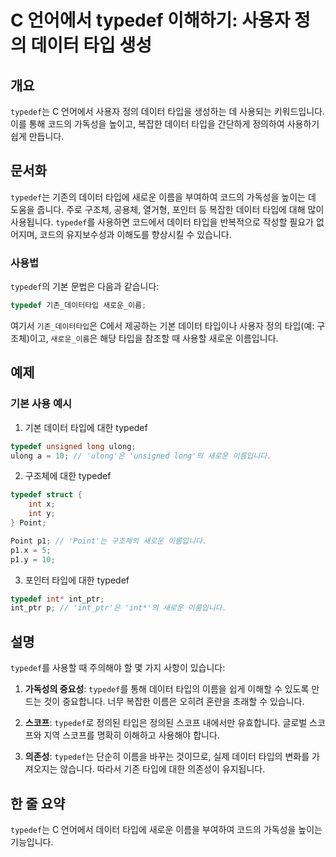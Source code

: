 <!--
Meta Description: # C 언어에서 typedef 이해하기: 사용자 정의 데이터 타입 생성 ## 개요 `typedef`는 C 언어에서 사용자 정의 데이터 타입을 생성하는 데 사용되는 키워드입니다. 이를 통해 코드의 가독성을 높이고, 복잡한 데이터 타입을 간단하게 정의하여 사용하기 쉽게 만...
Meta Keywords: typedef, 데이터, 타입에, 새로운, 타입을
-->

# C 언어에서 typedef 이해하기: 사용자 정의 데이터 타입 생성

## 개요
`typedef`는 C 언어에서 사용자 정의 데이터 타입을 생성하는 데 사용되는 키워드입니다. 이를 통해 코드의 가독성을 높이고, 복잡한 데이터 타입을 간단하게 정의하여 사용하기 쉽게 만듭니다.

## 문서화
`typedef`는 기존의 데이터 타입에 새로운 이름을 부여하여 코드의 가독성을 높이는 데 도움을 줍니다. 주로 구조체, 공용체, 열거형, 포인터 등 복잡한 데이터 타입에 대해 많이 사용됩니다. `typedef`를 사용하면 코드에서 데이터 타입을 반복적으로 작성할 필요가 없어지며, 코드의 유지보수성과 이해도를 향상시킬 수 있습니다.

### 사용법
`typedef`의 기본 문법은 다음과 같습니다:
```c
typedef 기존_데이터타입 새로운_이름;
```
여기서 `기존_데이터타입`은 C에서 제공하는 기본 데이터 타입이나 사용자 정의 타입(예: 구조체)이고, `새로운_이름`은 해당 타입을 참조할 때 사용할 새로운 이름입니다.

## 예제
### 기본 사용 예시
1. 기본 데이터 타입에 대한 typedef
```c
typedef unsigned long ulong;
ulong a = 10; // 'ulong'은 'unsigned long'의 새로운 이름입니다.
```

2. 구조체에 대한 typedef
```c
typedef struct {
    int x;
    int y;
} Point;

Point p1; // 'Point'는 구조체의 새로운 이름입니다.
p1.x = 5;
p1.y = 10;
```

3. 포인터 타입에 대한 typedef
```c
typedef int* int_ptr;
int_ptr p; // 'int_ptr'은 'int*'의 새로운 이름입니다.
```

## 설명
`typedef`를 사용할 때 주의해야 할 몇 가지 사항이 있습니다:

1. **가독성의 중요성**: `typedef`를 통해 데이터 타입의 이름을 쉽게 이해할 수 있도록 만드는 것이 중요합니다. 너무 복잡한 이름은 오히려 혼란을 초래할 수 있습니다.

2. **스코프**: `typedef`로 정의된 타입은 정의된 스코프 내에서만 유효합니다. 글로벌 스코프와 지역 스코프를 명확히 이해하고 사용해야 합니다.

3. **의존성**: `typedef`는 단순히 이름을 바꾸는 것이므로, 실제 데이터 타입의 변화를 가져오지는 않습니다. 따라서 기존 타입에 대한 의존성이 유지됩니다.

## 한 줄 요약
`typedef`는 C 언어에서 데이터 타입에 새로운 이름을 부여하여 코드의 가독성을 높이는 기능입니다.